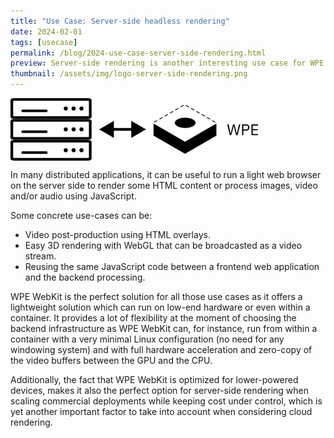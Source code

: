 ```yaml
---
title: "Use Case: Server-side headless rendering"
date: 2024-02-01
tags: [usecase]
permalink: /blog/2024-use-case-server-side-rendering.html
preview: Server-side rendering is another interesting use case for WPE that can unleash the potential of the Web platform for different use cases.
thumbnail: /assets/img/logo-server-side-rendering.png
---
```


<div class="success-top">
<img alt="WPE and server-side headless rendering" align="center" src="/assets/img/logo-server-side-rendering.png" srcset="/assets/img/logo-server-side-rendering@2x.png 2x">
</div>

In many distributed applications, it can be useful to run a light web browser on the server side to render some HTML content or process images, video and/or audio using JavaScript.

Some concrete use-cases can be:
- Video post-production using HTML overlays.
- Easy 3D rendering with WebGL that can be broadcasted as a video stream.
- Reusing the same JavaScript code between a frontend web application and the backend processing.

WPE WebKit is the perfect solution for all those use cases as it offers a lightweight solution which can run on low-end hardware or even within a container. It provides a lot of flexibility at the moment of choosing the backend infrastructure as WPE WebKit can, for instance, run from within a container with a very minimal Linux configuration (no need for any windowing system) and with full hardware acceleration and zero-copy of the video buffers between the GPU and the CPU.

Additionally, the fact that WPE WebKit is optimized for lower-powered devices, makes it also the perfect option for server-side rendering when scaling commercial deployments while keeping cost under control, which is yet another important factor to take into account when considering cloud rendering.